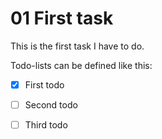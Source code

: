 # 01 First task

This is the first task I have to do.

Todo-lists can be defined like this:

 - [X] First todo
 - [ ] Second todo
 - [ ] Third todo

